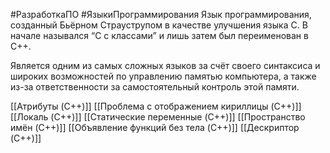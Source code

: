 #РазработкаПО #ЯзыкиПрограммирования
Язык программирования, созданный Бьёрном Страуструпом в качестве улучшения языка C. В начале назывался “C с классами” и лишь затем был переименован в C++.

Является одним из самых сложных языков за счёт своего синтаксиса и широких возможностей по управлению памятью компьютера, а также из-за ответственности за самостоятельный контроль этой памяти.

[[Атрибуты (C++)]]
[[Проблема с отображением кириллицы (C++)]]
[[Локаль (C++)]]
[[Статические переменные (C++)]]
[[Пространство имён (C++)]]
[[Объявление функций без тела (C++)]]
[[Дескриптор (C++)]]
